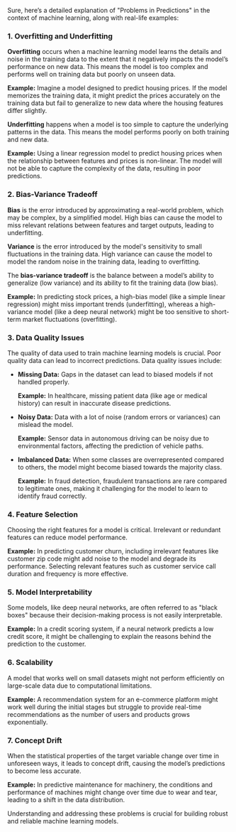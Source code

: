 Sure, here’s a detailed explanation of "Problems in Predictions" in the context of machine learning, along with real-life examples:

### 1. Overfitting and Underfitting

**Overfitting** occurs when a machine learning model learns the details and noise in the training data to the extent that it negatively impacts the model’s performance on new data. This means the model is too complex and performs well on training data but poorly on unseen data.

**Example:**
Imagine a model designed to predict housing prices. If the model memorizes the training data, it might predict the prices accurately on the training data but fail to generalize to new data where the housing features differ slightly.

**Underfitting** happens when a model is too simple to capture the underlying patterns in the data. This means the model performs poorly on both training and new data.

**Example:**
Using a linear regression model to predict housing prices when the relationship between features and prices is non-linear. The model will not be able to capture the complexity of the data, resulting in poor predictions.

### 2. Bias-Variance Tradeoff

**Bias** is the error introduced by approximating a real-world problem, which may be complex, by a simplified model. High bias can cause the model to miss relevant relations between features and target outputs, leading to underfitting.

**Variance** is the error introduced by the model's sensitivity to small fluctuations in the training data. High variance can cause the model to model the random noise in the training data, leading to overfitting.

The **bias-variance tradeoff** is the balance between a model’s ability to generalize (low variance) and its ability to fit the training data (low bias).

**Example:**
In predicting stock prices, a high-bias model (like a simple linear regression) might miss important trends (underfitting), whereas a high-variance model (like a deep neural network) might be too sensitive to short-term market fluctuations (overfitting).

### 3. Data Quality Issues

The quality of data used to train machine learning models is crucial. Poor quality data can lead to incorrect predictions. Data quality issues include:

- **Missing Data:** Gaps in the dataset can lead to biased models if not handled properly.
  
  **Example:** In healthcare, missing patient data (like age or medical history) can result in inaccurate disease predictions.

- **Noisy Data:** Data with a lot of noise (random errors or variances) can mislead the model.

  **Example:** Sensor data in autonomous driving can be noisy due to environmental factors, affecting the prediction of vehicle paths.

- **Imbalanced Data:** When some classes are overrepresented compared to others, the model might become biased towards the majority class.

  **Example:** In fraud detection, fraudulent transactions are rare compared to legitimate ones, making it challenging for the model to learn to identify fraud correctly.

### 4. Feature Selection

Choosing the right features for a model is critical. Irrelevant or redundant features can reduce model performance.

**Example:**
In predicting customer churn, including irrelevant features like customer zip code might add noise to the model and degrade its performance. Selecting relevant features such as customer service call duration and frequency is more effective.

### 5. Model Interpretability

Some models, like deep neural networks, are often referred to as "black boxes" because their decision-making process is not easily interpretable.

**Example:**
In a credit scoring system, if a neural network predicts a low credit score, it might be challenging to explain the reasons behind the prediction to the customer.

### 6. Scalability

A model that works well on small datasets might not perform efficiently on large-scale data due to computational limitations.

**Example:**
A recommendation system for an e-commerce platform might work well during the initial stages but struggle to provide real-time recommendations as the number of users and products grows exponentially.

### 7. Concept Drift

When the statistical properties of the target variable change over time in unforeseen ways, it leads to concept drift, causing the model’s predictions to become less accurate.

**Example:**
In predictive maintenance for machinery, the conditions and performance of machines might change over time due to wear and tear, leading to a shift in the data distribution.

Understanding and addressing these problems is crucial for building robust and reliable machine learning models.
